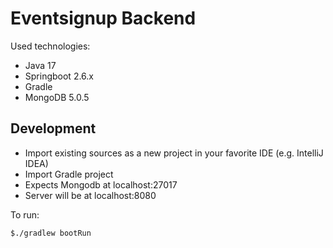 # Eventsignup Backend
Used technologies:

- Java 17
- Springboot 2.6.x
- Gradle
- MongoDB 5.0.5

## Development

- Import existing sources as a new project in your favorite IDE (e.g. IntelliJ IDEA)
- Import Gradle project
- Expects Mongodb at localhost:27017
- Server will be at localhost:8080

To run:

    $./gradlew bootRun
